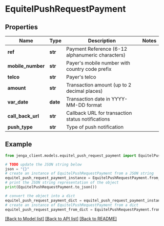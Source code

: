# EquitelPushRequestPayment


## Properties

Name | Type | Description | Notes
------------ | ------------- | ------------- | -------------
**ref** | **str** | Payment Reference (6-12 alphanumeric characters) | 
**mobile_number** | **str** | Payer&#39;s mobile number with country code prefix | 
**telco** | **str** | Payer&#39;s telco | 
**amount** | **str** | Transaction amount (up to 2 decimal places) | 
**var_date** | **date** | Transaction date in YYYY-MM-DD format | 
**call_back_url** | **str** | Callback URL for transaction status notifications | 
**push_type** | **str** | Type of push notification | 

## Example

```python
from jenga_client.models.equitel_push_request_payment import EquitelPushRequestPayment

# TODO update the JSON string below
json = "{}"
# create an instance of EquitelPushRequestPayment from a JSON string
equitel_push_request_payment_instance = EquitelPushRequestPayment.from_json(json)
# print the JSON string representation of the object
print(EquitelPushRequestPayment.to_json())

# convert the object into a dict
equitel_push_request_payment_dict = equitel_push_request_payment_instance.to_dict()
# create an instance of EquitelPushRequestPayment from a dict
equitel_push_request_payment_from_dict = EquitelPushRequestPayment.from_dict(equitel_push_request_payment_dict)
```
[[Back to Model list]](../README.md#documentation-for-models) [[Back to API list]](../README.md#documentation-for-api-endpoints) [[Back to README]](../README.md)


